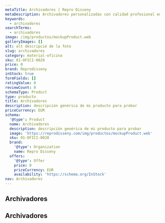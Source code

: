 ```yaml
---
metaTitle: Archivadores | Repro Disseny
metaDescription: Archivadores personalizadas con calidad profesional en Cataluña.
keywords:
  - archivadores
searchTerms:
  - archivadores
image: /img/productos/mockupProduct.web
galleryImages: []
alt: alt descripció de la foto
slug: archivadores
category: material-oficina
sku: 01-OFICI-0028
price: 0
brand: Reprodisseny
inStock: true
formFields: []
ratingValue: 0
reviewCount: 0
schemaType: Product
type: producto
title: Archivadores
description: descripción genérica de mi producto para probar
priceCurrency: EUR
schema:
  '@type': Product
  name: Archivadores
  description: descripción genérica de mi producto para probar
  image: 'https://reprodisseny.com/img/productos/mockupProduct.web'
  sku: 01-OFICI-0028
  brand:
    '@type': Organization
    name: Repro Disseny
  offers:
    '@type': Offer
    price: 0
    priceCurrency: EUR
    availability: 'https://schema.org/InStock'
nav: Archivadores
---
```


## Archivadores

## Archivadores
